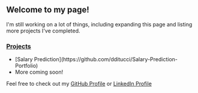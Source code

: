 ## Welcome to my page!

I'm still working on a lot of things, including expanding this page and listing more projects I've completed. 

### <u>Projects</u>
<ul>
  <li> [Salary Prediction](https://github.com/dditucci/Salary-Prediction-Portfolio) </li>
  <li> More coming soon! </li>
  </ul>
  
Feel free to check out my [GitHub Profile](https://github.com/dditucci) or [LinkedIn Profile](https://www.linkedin.com/in/dominick-ditucci/)
